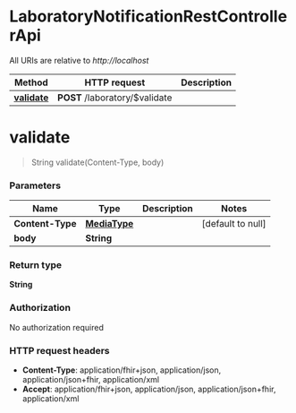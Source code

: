 # LaboratoryNotificationRestControllerApi

All URIs are relative to *http://localhost*

| Method | HTTP request | Description |
|------------- | ------------- | -------------|
| [**validate**](LaboratoryNotificationRestControllerApi.md#validate) | **POST** /laboratory/$validate |  |


<a name="validate"></a>
# **validate**
> String validate(Content-Type, body)



### Parameters

|Name | Type | Description  | Notes |
|------------- | ------------- | ------------- | -------------|
| **Content-Type** | [**MediaType**](../Models/.md)|  | [default to null] |
| **body** | **String**|  | |

### Return type

**String**

### Authorization

No authorization required

### HTTP request headers

- **Content-Type**: application/fhir+json, application/json, application/json+fhir, application/xml
- **Accept**: application/fhir+json, application/json, application/json+fhir, application/xml

